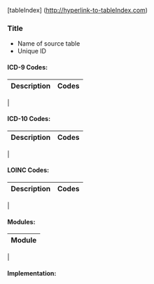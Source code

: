 [tableIndex] (http://hyperlink-to-tableIndex.com)

### **Title**
* Name of source table
* Unique ID

#### ICD-9 Codes:

Description | Codes
----------- | -----
 | 

#### ICD-10 Codes:

Description | Codes
----------- | -----
 | 

#### LOINC Codes:

Description | Codes
----------- | -----
 | 

#### Modules:

Module |
------ |
 |

#### Implementation:
